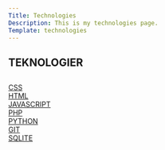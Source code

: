 ```yaml
---
Title: Technologies
Description: This is my technologies page.
Template: technologies
---
```


<div class="course-box headline">
    <h2>TEKNOLOGIER<h2>
</div>

<div class="course-box tech-nr-1">
    <a href="%base_url%/technology/css">CSS</a>
</div>

<div class="course-box tech-nr-2">
    <a href="%base_url%/technology/html">HTML</a>
</div>

<div class="course-box tech-nr-3">
    <a href="%base_url%/technology/javascript">JAVASCRIPT</a>
</div>

<div class="course-box tech-nr-4">
    <a href="%base_url%/technology/php">PHP</a>
</div>

<div class="course-box tech-nr-5">
    <a href="%base_url%/technology/python">PYTHON</a>
</div>

<div class="course-box tech-nr-6">
    <a href="%base_url%/technology/git">GIT</a>
</div>

<div class="course-box tech-nr-7">
    <a href="%base_url%/technology/sqlite">SQLITE</a>
</div>
